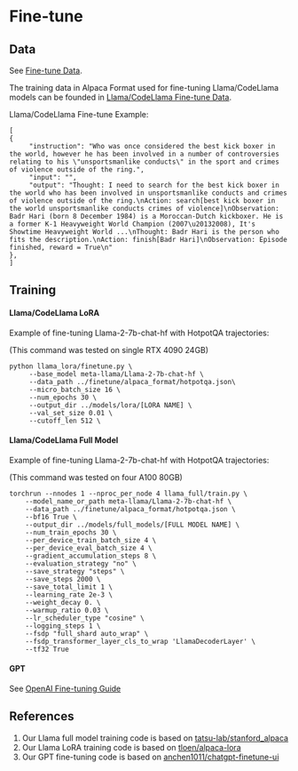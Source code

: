 # Fine-tune


## Data
See [Fine-tune Data](https://github.com/anchen1011/FireAct/tree/main/data).

The training data in Alpaca Format used for fine-tuning Llama/CodeLlama models can be founded in [Llama/CodeLlama Fine-tune Data](https://github.com/anchen1011/FireAct/tree/main/data/finetune/alpaca_format).

Llama/CodeLlama Fine-tune Example:
```
[
{
     "instruction": "Who was once considered the best kick boxer in the world, however he has been involved in a number of controversies relating to his \"unsportsmanlike conducts\" in the sport and crimes of violence outside of the ring.",
     "input": "",
     "output": "Thought: I need to search for the best kick boxer in the world who has been involved in unsportsmanlike conducts and crimes of violence outside of the ring.\nAction: search[best kick boxer in the world unsportsmanlike conducts crimes of violence]\nObservation: Badr Hari (born 8 December 1984) is a Moroccan-Dutch kickboxer. He is a former K-1 Heavyweight World Champion (2007\u20132008), It's Showtime Heavyweight World ...\nThought: Badr Hari is the person who fits the description.\nAction: finish[Badr Hari]\nObservation: Episode finished, reward = True\n"
},
]
```


## Training

#### Llama/CodeLlama LoRA
Example of fine-tuning Llama-2-7b-chat-hf with HotpotQA trajectories:

(This command was tested on single RTX 4090 24GB)

```
python llama_lora/finetune.py \
     --base_model meta-llama/Llama-2-7b-chat-hf \
     --data_path ../finetune/alpaca_format/hotpotqa.json\
     --micro_batch_size 16 \
     --num_epochs 30 \
     --output_dir ../models/lora/[LORA NAME] \
     --val_set_size 0.01 \
     --cutoff_len 512 \
```


#### Llama/CodeLlama Full Model
Example of fine-tuning Llama-2-7b-chat-hf with HotpotQA trajectories:

(This command was tested on four A100 80GB)

```
torchrun --nnodes 1 --nproc_per_node 4 llama_full/train.py \
    --model_name_or_path meta-llama/Llama-2-7b-chat-hf \
    --data_path ../finetune/alpaca_format/hotpotqa.json \
    --bf16 True \
    --output_dir ../models/full_models/[FULL MODEL NAME] \
    --num_train_epochs 30 \
    --per_device_train_batch_size 4 \
    --per_device_eval_batch_size 4 \
    --gradient_accumulation_steps 8 \
    --evaluation_strategy "no" \
    --save_strategy "steps" \
    --save_steps 2000 \
    --save_total_limit 1 \
    --learning_rate 2e-3 \
    --weight_decay 0. \
    --warmup_ratio 0.03 \
    --lr_scheduler_type "cosine" \
    --logging_steps 1 \
    --fsdp "full_shard auto_wrap" \
    --fsdp_transformer_layer_cls_to_wrap 'LlamaDecoderLayer' \
    --tf32 True
```

#### GPT

See [OpenAI Fine-tuning Guide](https://platform.openai.com/docs/guides/fine-tuning)

## References
1. Our Llama full model training code is based on [tatsu-lab/stanford_alpaca](https://github.com/tatsu-lab/stanford_alpaca)
2. Our Llama LoRA training code is based on [tloen/alpaca-lora](https://github.com/tloen/alpaca-lora)
3. Our GPT fine-tuning code is based on [anchen1011/chatgpt-finetune-ui](https://github.com/anchen1011/chatgpt-finetune-ui/)
